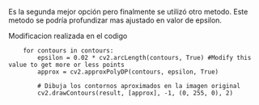 Es la segunda mejor opción pero finalmente se utilizó otro metodo. Este metodo se podría profundizar mas ajustado en valor de epsilon.

Modificacion realizada en el codigo 

``` # Itera a través de los contornos y realiza la aproximación poligonal
    for contours in contours:
        epsilon = 0.02 * cv2.arcLength(contours, True) #Modify this value to get more or less points
        approx = cv2.approxPolyDP(contours, epsilon, True)

        # Dibuja los contornos aproximados en la imagen original
        cv2.drawContours(result, [approx], -1, (0, 255, 0), 2)
```
